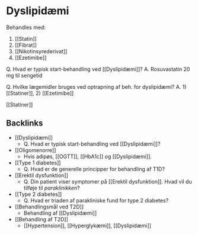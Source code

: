 # Dyslipidæmi
Behandles med: 
1. [[Statin]]
2. [[Fibrat]]
3. [[Nikotinsyrederivat]]
4. [[Ezetimibe]]

Q. Hvad er typisk start-behandling ved [[Dyslipidæmi]]?
A. Rosuvastatin 20 mg til sengetid

Q. Hvilke lægemidler bruges ved optrapning af beh. for dyslipidæmi?
A. 1) [[Statiner]], 2) [[Ezetimibe]]

[[Statiner]]

## Backlinks
* [[Dyslipidæmi]]
	* Q. Hvad er typisk start-behandling ved [[Dyslipidæmi]]?
* [[Oligomenorre]]
	* Hvis adipøs, [[OGTT]], [[HbA1c]] og [[Dyslipidæmi]]. 
* [[Type 1 diabetes]]
	* Q. Hvad er de generelle principper for behandling af T1D?
* [[Erektil dysfunktion]]
	* Q. Din patient viser symptomer på [[Erektil dysfunktion]]. Hvad vil du tilføje til *paraklinikken*? 
* [[Type 2 diabetes]]
	* Q. Hvad er triaden af parakliniske fund for type 2 diabetes?
* [[Behandlingsmål ved T2D]]
	* Behandling af [[Dyslipidæmi]]
* [[Behandling af T2D]]
	* [[Hypertension]], [[Hyperglykæmi]], [[Dyslipidæmi]]

<!-- #anki/tag/med/Endocrinology #anki/deck/Medicine #anki/tag/med/Cardiology #anki/tag/med/Pharmacology -->

<!-- {BearID:22F9CBCB-8D3C-4D5C-8385-1AEB1598A406-24378-0000E6604C8EBA4C} -->
